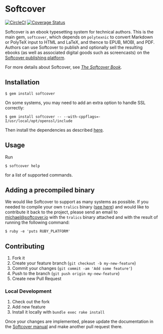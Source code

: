 # Softcover

[![CircleCI](https://circleci.com/gh/softcover/softcover.svg?style=shield)](https://circleci.com/gh/softcover/softcover) [![Coverage Status](https://coveralls.io/repos/softcover/softcover/badge.svg)](https://coveralls.io/github/softcover/softcover)

Softcover is an ebook typesetting system for technical authors. This is the main gem, `softcover`, which depends on `polytexnic` to convert Markdown or PolyTeX input to HTML and LaTeX, and thence to EPUB, MOBI, and PDF. Authors can use Softcover to publish and optionally sell the resulting ebooks (as well as associated digital goods such as screencasts) on the [Softcover publishing platform](http://www.softcover.io/).

For more details about Softcover, see [*The Softcover Book*](http://manual.softcover.io/book).

## Installation

    $ gem install softcover

On some systems, you may need to add an extra option to handle SSL correctly:

    $ gem install softcover -- --with-cppflags=-I/usr/local/opt/openssl/include

Then install the dependencies as described [here](http://manual.softcover.io/book/getting_started#sec-installing_softcover).

## Usage

Run

    $ softcover help

for a list of supported commands.

## Adding a precompiled binary

We would like Softcover to support as many systems as possible. If you needed to compile your own `tralics` binary ([see here](https://github.com/softcover/tralics)) and would like to contribute it back to the project, please send an email to <michael@softcover.io> with the `tralics` binary attached and with the result of running the following command:

    $ ruby -e 'puts RUBY_PLATFORM'

## Contributing

1. Fork it
2. Create your feature branch (`git checkout -b my-new-feature`)
3. Commit your changes (`git commit -am 'Add some feature'`)
4. Push to the branch (`git push origin my-new-feature`)
5. Create new Pull Request

### Local Development

1. Check out the fork
2. Add new feature
3. Install it locally with `bundle exec rake install`

Once your changes are implemented, please update the documentation in the [Softcover manual](https://github.com/softcover/softcover_book) and make another pull request there.
